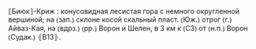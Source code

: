 ---
---

⟦Биюк⟧-Криж
: конусовидная лесистая гора с немного округленной вершиной; на ⦅зап.⦆ склоне косой скальный пласт. ⦅Юж.⦆ отрог ⦅г.⦆ Айваз-Кая, на ⦅вдрз.⦆ ⦅рр.⦆ Ворон и Шелен, в 3 км к ⦅СЗ⦆ от ⦅н.п.⦆ Ворон ⦅Судак.⦆ ⦃В13⦄.
